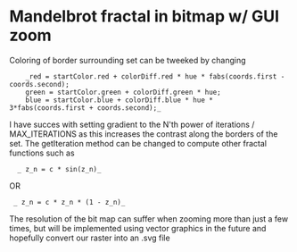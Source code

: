 # Mandelbrot fractal in bitmap w/ GUI zoom 

Coloring of border surrounding set can be tweeked by changing

        _red = startColor.red + colorDiff.red * hue * fabs(coords.first - coords.second);
        green = startColor.green + colorDiff.green * hue;
        blue = startColor.blue + colorDiff.blue * hue * 3*fabs(coords.first + coords.second);_
        
I have succes with setting gradient to the N'th power of iterations / MAX_ITERATIONS as this increases the contrast along the borders of the set. 
The getIteration method can be changed to compute other fractal functions such as 

      _ z_n = c * sin(z_n)_

OR
    
     _ z_n = c * z_n * (1 - z_n)_
     
The resolution of the bit map can suffer when zooming more than just a few times, but will be implemented using vector graphics in the future and
hopefully convert our raster into an .svg file
        
     
